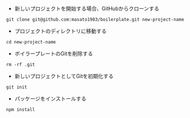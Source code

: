 - 新しいプロジェクトを開始する場合、GitHubからクローンする

```
git clone git@github.com:masato1983/boilerplate.git new-project-name
```

- プロジェクトのディレクトリに移動する
```
cd new-project-name
```

- ボイラープレートのGitを削除する
```
rm -rf .git
```

- 新しいプロジェクトとしてGitを初期化する
```
git init
```

- パッケージをインストールする
```
npm install
```
